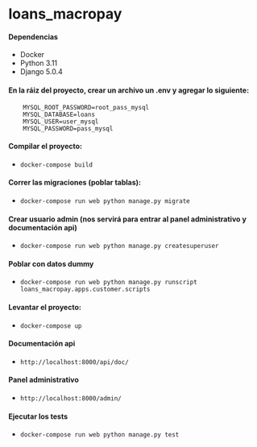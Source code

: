 # loans_macropay

#### Dependencias
- Docker
- Python 3.11
- Django 5.0.4

#### En la ráiz del proyecto, crear un archivo un .env y agregar lo siguiente:
```
    MYSQL_ROOT_PASSWORD=root_pass_mysql
    MYSQL_DATABASE=loans
    MYSQL_USER=user_mysql
    MYSQL_PASSWORD=pass_mysql
   ```

#### Compilar el proyecto:
- ```docker-compose build```

#### Correr las migraciones (poblar tablas):
- ```docker-compose run web python manage.py migrate```


#### Crear usuario admin (nos servirá para entrar al panel administrativo y documentación api)
- ```docker-compose run web python manage.py createsuperuser```

#### Poblar con datos dummy
- ```docker-compose run web python manage.py runscript loans_macropay.apps.customer.scripts```

#### Levantar el proyecto:
- ```docker-compose up```


#### Documentación api
- ```http://localhost:8000/api/doc/```

#### Panel administrativo
- ```http://localhost:8000/admin/```

#### Ejecutar los tests
- ```docker-compose run web python manage.py test```